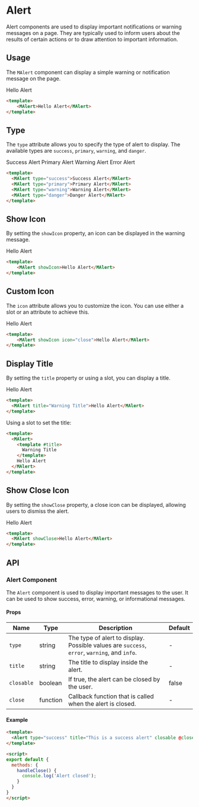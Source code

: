# Alert

Alert components are used to display important notifications or warning messages on a page. They are typically used to inform users about the results of certain actions or to draw attention to important information.

## Usage

The `MAlert` component can display a simple warning or notification message on the page.

<MAlert>Hello Alert</MAlert>

```html
<template>
    <MAlert>Hello Alert</MAlert>
</template>
```

## Type

The `type` attribute allows you to specify the type of alert to display. The available types are `success`, `primary`, `warning`, and `danger`.

<MAlert type="success">Success Alert</MAlert>
<MAlert type="primary">Primary Alert</MAlert>
<MAlert type="warning">Warning Alert</MAlert>
<MAlert type="danger">Error Alert</MAlert>

```html
<template>
  <MAlert type="success">Success Alert</MAlert>
  <MAlert type="primary">Primary Alert</MAlert>
  <MAlert type="warning">Warning Alert</MAlert>
  <MAlert type="danger">Danger Alert</MAlert>
</template>
```



## Show Icon

By setting the `showIcon` property, an icon can be displayed in the warning message.

<MAlert showIcon>Hello Alert</MAlert>

```html
<template>
    <MAlert showIcon>Hello Alert</MAlert>
</template>
```

## Custom Icon

The `icon` attribute allows you to customize the icon. You can use either a slot or an attribute to achieve this.

<MAlert showIcon icon="close">Hello Alert</MAlert>

```html
<template>
    <MAlert showIcon icon="close">Hello Alert</MAlert>
</template>
```

## Display Title

By setting the `title` property or using a slot, you can display a title.

<MAlert title="Warning Title">Hello Alert</MAlert>

```html
<template>
  <MAlert title="Warning Title">Hello Alert</MAlert>
</template>
```

Using a slot to set the title:

```html
<template>
  <MAlert>
    <template #title>
      Warning Title
    </template>
    Hello Alert
  </MAlert>
</template>
```

## Show Close Icon

By setting the `showClose` property, a close icon can be displayed, allowing users to dismiss the alert.

<MAlert showClose>Hello Alert</MAlert>

```html
<template>
  <MAlert showClose>Hello Alert</MAlert>
</template>
```

## API

### Alert Component

The `Alert` component is used to display important messages to the user. It can be used to show success, error, warning, or informational messages.

#### Props

| Name     | Type     | Description                                              | Default |
|----------|----------|----------------------------------------------------------|---------|
| `type`   | string   | The type of alert to display. Possible values are `success`, `error`, `warning`, and `info`. | -       |
| `title`| string   | The title to display inside the alert.                 | -       |
| `closable`| boolean | If true, the alert can be closed by the user.            | false   |
| `close`| function | Callback function that is called when the alert is closed.| -       |

#### Example

```html
<template>
  <Alert type="success" title="This is a success alert" closable @close="handleClose" />
</template>

<script>
export default {
  methods: {
    handleClose() {
      console.log('Alert closed');
    }
  }
}
</script>
```

